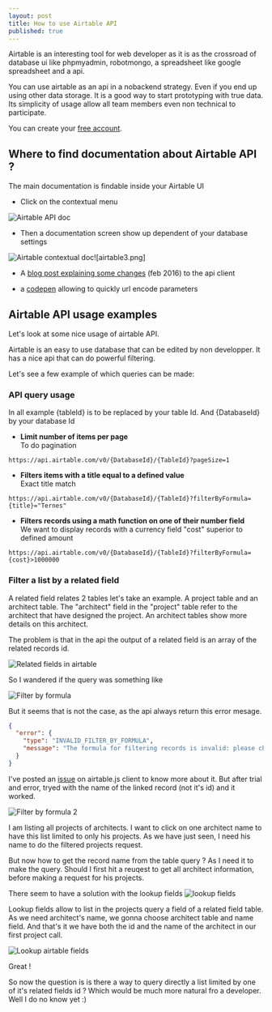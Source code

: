 ```yaml
---
layout: post
title: How to use Airtable API
published: true
---
```

Airtable is an interesting tool for web developer as it is as the crossroad of database ui like phpmyadmin, robotmongo, a spreadsheet like google spreadsheet and a api. 

You can use airtable as an api in a nobackend strategy. Even if you end up using other data storage. It is a good way to start prototyping with true data. Its simplicity of usage allow all team members even non technical to participate. 

You can create your [free account](https://airtable.com/invite/tmyzgSjU "Airtable database in the cloud"). 

## Where to find documentation about Airtable API ? 

The main documentation is findable inside your Airtable UI

- Click on the contextual menu    

![Airtable API doc]({{site.baseurl}}/_posts/airtable1.png)


- Then a documentation screen show up dependent of your database settings    

![Airtable contextual doc]({{site.baseurl}}/_posts/airtable3.png)![airtable3.png]


* A [blog post explaining some changes](http://blog.airtable.com/post/138484080527/the-right-sort-of-api-updates) (feb 2016) to the api client

* a [codepen](https://codepen.io/airtable/full/rLKkYB) allowing to quickly url encode parameters


## Airtable API usage examples

Let's look at some nice usage of airtable API.

Airtable is an easy to use database that can be edited by non developper. It has a nice api that can do powerful filtering. 


Let's see a few example of which queries can be made: 

### API query usage

In all example {tableId} is to be replaced by your table Id. 
And {DatabaseId} by your database Id

* **Limit number of items per page**   
To do pagination   

`https://api.airtable.com/v0/{DatabaseId}/{TableId}?pageSize=1`
    
* **Filters items with a title equal to a defined value**   
Exact title match   

`https://api.airtable.com/v0/{DatabaseId}/{TableId}?filterByFormula={title}="Ternes"`
     
* **Filters records using a math function on one of their number field**   
We want to display records with a currency field "cost" superior to defined amount   

`https://api.airtable.com/v0/{DatabaseId}/{TableId}?filterByFormula={cost}>1000000`

### Filter a list by a related field

A related field relates 2 tables let's take an example. A project table and an architect table. The "architect" field in the "project" table refer to the architect that have designed the project. An architect tables show more details on this architect.

The  problem is that in the api the output of a related field is an array of the related records id. 

![Related fields in airtable]({{site.baseurl}}/_posts/related-field.png)

So I wandered if the query was something like 

![Filter by formula]({{site.baseurl}}/_posts/filterByFormula.png)

But it seems that is not the case, as the api always return this error mesage.
```json
{
  "error": {
    "type": "INVALID_FILTER_BY_FORMULA",
    "message": "The formula for filtering records is invalid: please check your formula text."
  }
}
```

I've posted an [issue](https://github.com/Airtable/airtable.js/issues/15) on airtable.js client to know more about it. But after trial and error, tryed with the name of the linked record (not it's id) and it worked. 

![Filter by formula 2]({{site.baseurl}}/_posts/filterbyformula2.png)

I am listing all projects of architects. I want to click on one architect name to have this list limited to only his projects. As we have just seen, I need his name to do the filtered projects request.

But now how to get the record name from the table query ? As I need it to make the query. Should I first hit a reuqest to get all architect information, before making a request for his projects. 

There seem to have a solution with the lookup fields ![lookup fields]({{site.baseurl}}/_posts/lookup.png)

Lookup fields allow to list in the projects query a field of a related field table. As we need architect's name, we gonna choose architect table and name field. 
And that's it we have both the id and the name of the architect in our first project call.

![Lookup airtable fields]({{site.baseurl}}/_posts/architect_architectNAme.png)

Great ! 

So now the question is is there a way to query directly a list limited by one of it's  related fields id ? Which would be much more natural fro a developer. 
Well I do no know yet :)


